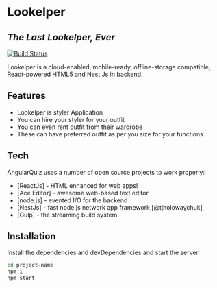 # Lookelper
## _The Last Lookelper, Ever_


[![Build Status](https://travis-ci.org/joemccann/dillinger.svg?branch=master)](https://travis-ci.org/joemccann/dillinger)

Lookelper is a cloud-enabled, mobile-ready, offline-storage compatible,
React-powered HTML5 and Nest Js in backend.

## Features

- Lookelper is styler Application
- You can hire your styler for your outfit
- You can even rent outfit from their wardrobe
- These can have preferred outfit as per you size for your functions



## Tech

AngularQuiz uses a number of open source projects to work properly:

- [ReactJs] - HTML enhanced for web apps!
- [Ace Editor] - awesome web-based text editor
- [node.js] - evented I/O for the backend
- [NestJs] - fast node.js network app framework [@tjholowaychuk]
- [Gulp] - the streaming build system

## Installation
Install the dependencies and devDependencies and start the server.

```sh
cd project-name
npm i
npm start
```
